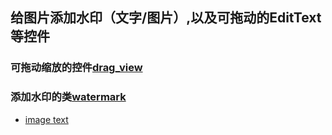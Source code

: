 ## 给图片添加水印（文字/图片）,以及可拖动的EditText等控件

### 可拖动缩放的控件[drag_view](https://github.com/JuShiDeveloper/PhotoWatermark/tree/master/app/src/main/java/watermark/wyf/com/watermarkdemo/drag_view)
### 添加水印的类[watermark](https://github.com/JuShiDeveloper/PhotoWatermark/tree/master/app/src/main/java/watermark/wyf/com/watermarkdemo/watermark)

* [image text](https://github.com/JuShiDeveloper/PhotoWatermark/blob/master/app/image/watermark.png)
